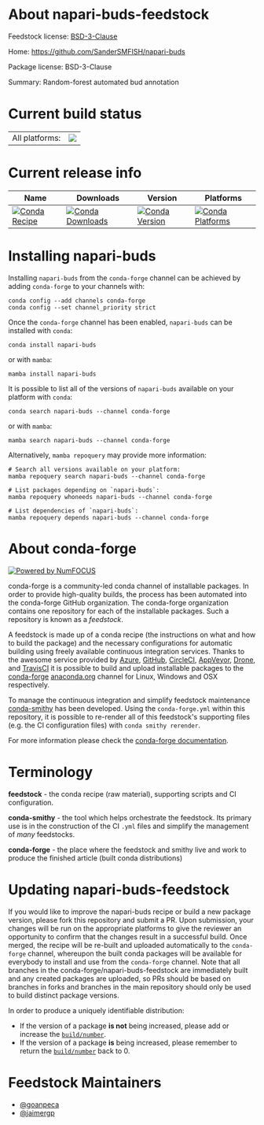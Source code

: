 About napari-buds-feedstock
===========================

Feedstock license: [BSD-3-Clause](https://github.com/conda-forge/napari-buds-feedstock/blob/main/LICENSE.txt)

Home: https://github.com/SanderSMFISH/napari-buds

Package license: BSD-3-Clause

Summary: Random-forest automated bud annotation

Current build status
====================


<table><tr><td>All platforms:</td>
    <td>
      <a href="https://dev.azure.com/conda-forge/feedstock-builds/_build/latest?definitionId=19123&branchName=main">
        <img src="https://dev.azure.com/conda-forge/feedstock-builds/_apis/build/status/napari-buds-feedstock?branchName=main">
      </a>
    </td>
  </tr>
</table>

Current release info
====================

| Name | Downloads | Version | Platforms |
| --- | --- | --- | --- |
| [![Conda Recipe](https://img.shields.io/badge/recipe-napari--buds-green.svg)](https://anaconda.org/conda-forge/napari-buds) | [![Conda Downloads](https://img.shields.io/conda/dn/conda-forge/napari-buds.svg)](https://anaconda.org/conda-forge/napari-buds) | [![Conda Version](https://img.shields.io/conda/vn/conda-forge/napari-buds.svg)](https://anaconda.org/conda-forge/napari-buds) | [![Conda Platforms](https://img.shields.io/conda/pn/conda-forge/napari-buds.svg)](https://anaconda.org/conda-forge/napari-buds) |

Installing napari-buds
======================

Installing `napari-buds` from the `conda-forge` channel can be achieved by adding `conda-forge` to your channels with:

```
conda config --add channels conda-forge
conda config --set channel_priority strict
```

Once the `conda-forge` channel has been enabled, `napari-buds` can be installed with `conda`:

```
conda install napari-buds
```

or with `mamba`:

```
mamba install napari-buds
```

It is possible to list all of the versions of `napari-buds` available on your platform with `conda`:

```
conda search napari-buds --channel conda-forge
```

or with `mamba`:

```
mamba search napari-buds --channel conda-forge
```

Alternatively, `mamba repoquery` may provide more information:

```
# Search all versions available on your platform:
mamba repoquery search napari-buds --channel conda-forge

# List packages depending on `napari-buds`:
mamba repoquery whoneeds napari-buds --channel conda-forge

# List dependencies of `napari-buds`:
mamba repoquery depends napari-buds --channel conda-forge
```


About conda-forge
=================

[![Powered by
NumFOCUS](https://img.shields.io/badge/powered%20by-NumFOCUS-orange.svg?style=flat&colorA=E1523D&colorB=007D8A)](https://numfocus.org)

conda-forge is a community-led conda channel of installable packages.
In order to provide high-quality builds, the process has been automated into the
conda-forge GitHub organization. The conda-forge organization contains one repository
for each of the installable packages. Such a repository is known as a *feedstock*.

A feedstock is made up of a conda recipe (the instructions on what and how to build
the package) and the necessary configurations for automatic building using freely
available continuous integration services. Thanks to the awesome service provided by
[Azure](https://azure.microsoft.com/en-us/services/devops/), [GitHub](https://github.com/),
[CircleCI](https://circleci.com/), [AppVeyor](https://www.appveyor.com/),
[Drone](https://cloud.drone.io/welcome), and [TravisCI](https://travis-ci.com/)
it is possible to build and upload installable packages to the
[conda-forge](https://anaconda.org/conda-forge) [anaconda.org](https://anaconda.org/)
channel for Linux, Windows and OSX respectively.

To manage the continuous integration and simplify feedstock maintenance
[conda-smithy](https://github.com/conda-forge/conda-smithy) has been developed.
Using the ``conda-forge.yml`` within this repository, it is possible to re-render all of
this feedstock's supporting files (e.g. the CI configuration files) with ``conda smithy rerender``.

For more information please check the [conda-forge documentation](https://conda-forge.org/docs/).

Terminology
===========

**feedstock** - the conda recipe (raw material), supporting scripts and CI configuration.

**conda-smithy** - the tool which helps orchestrate the feedstock.
                   Its primary use is in the construction of the CI ``.yml`` files
                   and simplify the management of *many* feedstocks.

**conda-forge** - the place where the feedstock and smithy live and work to
                  produce the finished article (built conda distributions)


Updating napari-buds-feedstock
==============================

If you would like to improve the napari-buds recipe or build a new
package version, please fork this repository and submit a PR. Upon submission,
your changes will be run on the appropriate platforms to give the reviewer an
opportunity to confirm that the changes result in a successful build. Once
merged, the recipe will be re-built and uploaded automatically to the
`conda-forge` channel, whereupon the built conda packages will be available for
everybody to install and use from the `conda-forge` channel.
Note that all branches in the conda-forge/napari-buds-feedstock are
immediately built and any created packages are uploaded, so PRs should be based
on branches in forks and branches in the main repository should only be used to
build distinct package versions.

In order to produce a uniquely identifiable distribution:
 * If the version of a package **is not** being increased, please add or increase
   the [``build/number``](https://docs.conda.io/projects/conda-build/en/latest/resources/define-metadata.html#build-number-and-string).
 * If the version of a package **is** being increased, please remember to return
   the [``build/number``](https://docs.conda.io/projects/conda-build/en/latest/resources/define-metadata.html#build-number-and-string)
   back to 0.

Feedstock Maintainers
=====================

* [@goanpeca](https://github.com/goanpeca/)
* [@jaimergp](https://github.com/jaimergp/)

